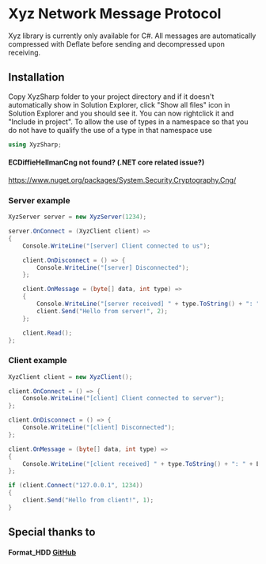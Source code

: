 # Xyz Network Message Protocol
Xyz library is currently only available for C#. All messages are automatically compressed with Deflate before sending and decompressed upon receiving.

## Installation
Copy XyzSharp folder to your project directory and if it doesn't automatically show in Solution Explorer, click "Show all files" icon in Solution Explorer and you should see it. You can now rightclick it and "Include in project". To allow the use of types in a namespace so that you do not have to qualify the use of a type in that namespace use
```csharp
using XyzSharp;
```

#### ECDiffieHellmanCng not found? (.NET core related issue?)
https://www.nuget.org/packages/System.Security.Cryptography.Cng/

### Server example
```csharp
XyzServer server = new XyzServer(1234);

server.OnConnect = (XyzClient client) =>
{
    Console.WriteLine("[server] Client connected to us");

    client.OnDisconnect = () => {
        Console.WriteLine("[server] Disconnected");
    };

    client.OnMessage = (byte[] data, int type) =>
    {
        Console.WriteLine("[server received] " + type.ToString() + ": " + Encoding.UTF8.GetString(data));
        client.Send("Hello from server!", 2);
    };

    client.Read();
};
```

### Client example
```csharp
XyzClient client = new XyzClient();

client.OnConnect = () => {
    Console.WriteLine("[client] Client connected to server");
};

client.OnDisconnect = () => {
    Console.WriteLine("[client] Disconnected");
};

client.OnMessage = (byte[] data, int type) =>
{
    Console.WriteLine("[client received] " + type.ToString() + ": " + Encoding.UTF8.GetString(data));
};

if (client.Connect("127.0.0.1", 1234))
{
    client.Send("Hello from client!", 1);
}
```


## Special thanks to
#### Format_HDD [GitHub](https://github.com/FormatHDD)
